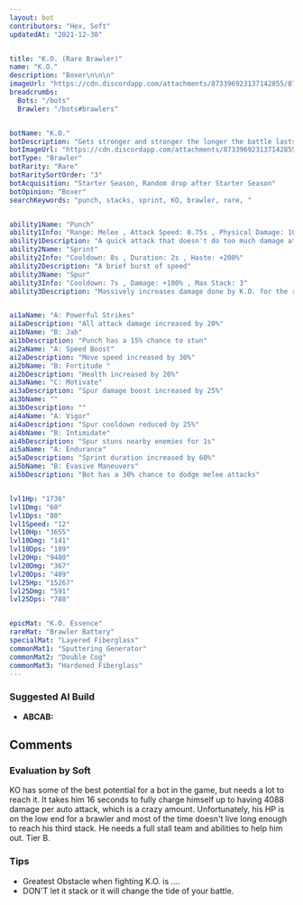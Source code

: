 ```yaml
---
layout: bot
contributors: "Hex, Soft"
updatedAt: "2021-12-30"


title: "K.O. (Rare Brawler)"
name: "K.O."
description: "Boxer\n\n\n"
imageUrl: "https://cdn.discordapp.com/attachments/873396923137142855/873397302184804372/KO.png"
breadcrumbs:
  Bots: "/bots"
  Brawler: "/bots#brawlers"


botName: "K.O."
botDescription: "Gets stronger and stronger the longer the battle lasts. K.O. can deliver a knockout blow"
botImageUrl: "https://cdn.discordapp.com/attachments/873396923137142855/873397302184804372/KO.png"
botType: "Brawler"
botRarity: "Rare"
botRaritySortOrder: "3"
botAcquisition: "Starter Season, Random drop after Starter Season"
botOpinion: "Boxer"
searchKeywords: "punch, stacks, sprint, KO, brawler, rare, "


ability1Name: "Punch"
ability1Info: "Range: Melee , Attack Speed: 0.75s , Physical Damage: 100%"
ability1Description: "A quick attack that doesn't do too much damage at first"
ability2Name: "Sprint"
ability2Info: "Cooldown: 8s , Duration: 2s , Haste: +200%"
ability2Description: "A brief burst of speed"
ability3Name: "Spur"
ability3Info: "Cooldown: 7s , Damage: +100% , Max Stack: 3"
ability3Description: "Massively increases damage done by K.O. for the rest of the battle"


ai1aName: "A: Powerful Strikes"
ai1aDescription: "All attack damage increased by 20%"
ai1bName: "B: Jab"
ai1bDescription: "Punch has a 15% chance to stun"
ai2aName: "A: Speed Boost"
ai2aDescription: "Move speed increased by 30%"
ai2bName: "B: Fortitude "
ai2bDescription: "Health increased by 20%"
ai3aName: "C: Motivate"
ai3aDescription: "Spur damage boost increased by 25%"
ai3bName: ""
ai3bDescription: ""
ai4aName: "A: Vigor"
ai4aDescription: "Spur cooldown reduced by 25%"
ai4bName: "B: Intimidate"
ai4bDescription: "Spur stuns nearby enemies for 1s"
ai5aName: "A: Endurance"
ai5aDescription: "Sprint duration increased by 60%"
ai5bName: "B: Evasive Maneuvers"
ai5bDescription: "Bot has a 30% chance to dodge melee attacks"


lvl1Hp: "1736"
lvl1Dmg: "60"
lvl1Dps: "80"
lvl1Speed: "12"
lvl10Hp: "3655"
lvl10Dmg: "141"
lvl10Dps: "189"
lvl20Hp: "9480"
lvl20Dmg: "367"
lvl20Dps: "489"
lvl25Hp: "15267"
lvl25Dmg: "591"
lvl25Dps: "788"


epicMat: "K.O. Essence"
rareMat: "Brawler Battery"
specialMat: "Layered Fiberglass"
commonMat1: "Sputtering Generator"
commonMat2: "Double Cog"
commonMat3: "Hardened Fiberglass"
---
```



### Suggested AI Build
- **ABCAB:**

## Comments

### Evaluation by Soft
KO has some of the best potential for a bot in the game, but needs a lot to reach it. It takes him 16 seconds to fully charge himself up to having 4088 damage per auto attack, which is a crazy amount. Unfortunately, his HP is on the low end for a brawler and most of the time doesn't live long enough to reach his third stack. He needs a full stall team and abilities to help him out. Tier B.

### Tips
- Greatest Obstacle when fighting K.O. is ....
- DON'T let it stack or it will change the tide of your battle.

